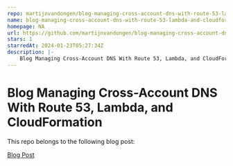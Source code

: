 ```yaml
---
repo: martijnvandongen/blog-managing-cross-account-dns-with-route-53-lambda-and-cloudformation
name: blog-managing-cross-account-dns-with-route-53-lambda-and-cloudformation
homepage: NA
url: https://github.com/martijnvandongen/blog-managing-cross-account-dns-with-route-53-lambda-and-cloudformation
stars: 1
starredAt: 2024-01-23T05:27:34Z
description: |-
    Blog Managing Cross-Account DNS With Route 53, Lambda, and CloudFormation
---
```


# Blog Managing Cross-Account DNS With Route 53, Lambda, and CloudFormation

This repo belongs to the following blog post:

[Blog Post](https://hitthecloudrunning.com/blog/2020/04/12/managing-cross-account-dns-with-route-53-lambda-and-cloudformation/)
